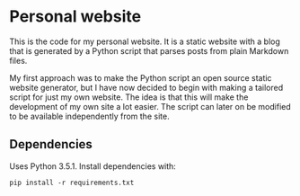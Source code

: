 # Personal website

This is the code for my personal website. It is a static website with a blog that is generated by a Python script that parses posts from plain Markdown files.

My first approach was to make the Python script an open source static website generator, but I have now decided to begin with making a tailored script for just my own website. The idea is that this will make the development of my own site a lot easier. The script can later on be modified to be available independently from the site.

## Dependencies

Uses Python 3.5.1. Install dependencies with:

    pip install -r requirements.txt
